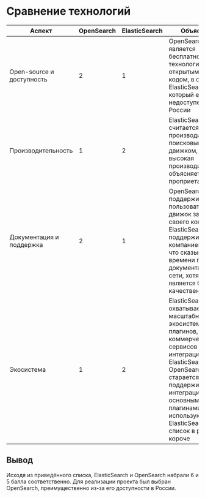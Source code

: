 # Сравнение технологий
|Аспект|OpenSearch|ElasticSearch|Объяснение|
|---|---|---|---|
|Open-source и доступность |2 |1 |OpenSearch является бесплатной технологией с открытым исходным кодом, в отличие от ElasticSearch, который ещё недоступен в России |
|Производительность |1 |2 |ElasticSearch считается самым производительным поисковым движком, но высокая производительность объясняется проприетарностью |
|Документация и поддержка	 |2 |1 |OpenSearch более поддерживаемый пользователями движок за счёт своего коммьюнити, ElasticSearch же поддерживается компанией Elastic, что сказывается на времени появления документации в сети, хотя она и является более качественной  |
|Экосистема |1 |2 |ElasticSearch охватывает более масштабную экосистему за счёт плагинов, много коммерческих сервисов имеют интеграцию с ElasticSearch. OpenSearch старается поддерживать интеграцию с основными плагинами, использующимися в ElasticSearch, но список в разы короче  |

## Вывод
Исходя из приведённого списка, ElasticSearch и OpenSearch набрали 6 и 5 балла соответственно. Для реализации проекта был выбран OpenSearch, преимущественно из-за его доступности в России.

